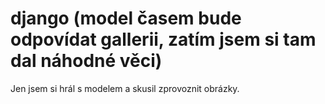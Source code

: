 # django (model časem bude odpovídat gallerii, zatím jsem si tam dal náhodné věci)
Jen jsem si hrál s modelem a skusil zprovoznit obrázky.
